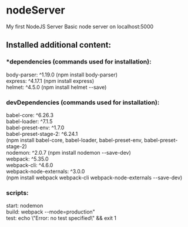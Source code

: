 # nodeServer
My first NodeJS Server
Basic node server on localhost:5000
<h2>Installed additional content:</h2>
<h3>*dependencies (commands used for installation):</h3>
    body-parser: ^1.19.0 (npm install body-parser)</br>
    express: ^4.17.1 (npm install express)</br>
    helmet: ^4.5.0 (npm install helmet --save)</br>
<h3>devDependencies (commands used for installation):</h3> 
    babel-core: ^6.26.3</br>
    babel-loader: ^7.1.5</br>
    babel-preset-env: ^1.7.0</br>
    babel-preset-stage-2: ^6.24.1</br>
    (npm install babel-core, babel-loader, babel-preset-env, babel-preset-stage-2)</br>
    nodemon: ^2.0.7 (npm install nodemon --save-dev)</br>
    webpack: ^5.35.0</br>
    webpack-cli: ^4.6.0</br>
    webpack-node-externals: ^3.0.0</br>
    (npm install webpack webpack-cli webpack-node-externals --save-dev)</br>
<h3>scripts:</h3>
    start: nodemon</br>
    build: webpack --mode=production"</br>
    test: echo \"Error: no test specified\" && exit 1</br>
